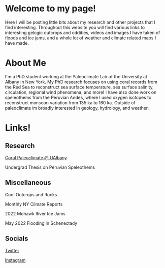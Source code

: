 # Welcome to my page!

Here I will be posting little bits about my research and other projects that I find interesting. Throughout this website you will find various links to interesting gelogic outcrops and oddities, videos and images I have taken of floods and ice jams, and a whole lot of weather and climate related maps I have made. 


# About Me

I'm a PhD student working at the Paleoclimate Lab of the University at Albany in New York. My PhD research focuses on using coral records from the Red Sea to reconstruct sea surface temperature, sea surface salinity, circulation, regional wind phenomena, and more! I have also done work on speleothems from the Peruvian Andes, where I used oxygen isotopes to reconstruct monsoon variation from 135 ka to 160 ka. Outside of paleoclimate im broadly interested in geology, hydrology, and weather. 

# Links!

## Research 
[Coral Paleoclimate @ UAlbany](ulab.md)

Undergrad Thesis on Peruvian Speleothems 

## Miscellaneous
Cool Outcrops and Rocks 

Monthly NY Climate Reports

2022 Mohawk River Ice Jams 

May 2022 Flooding in Schenectady

## Socials
[Twitter](https://twitter.com/plumquat)

[Instagram](https://www.instagram.com/plummquat/?hl=en)

